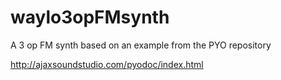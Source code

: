 # waylo3opFMsynth

A 3 op FM synth based on an example from the PYO repository 

http://ajaxsoundstudio.com/pyodoc/index.html

